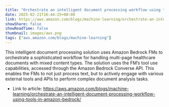 ```yaml
---
title: "Orchestrate an intelligent document processing workflow using tools in Amazon Bedrock"
date: 2025-02-21T16:44:25+00:00
link: https://aws.amazon.com/blogs/machine-learning/orchestrate-an-intelligent-document-processing-workflow-using-tools-in-amazon-bedrock/
showShare: false
showReadTime: false
thumbnail: images/aws.png
tags: ["aws.amazon.com/blogs/machine-learning"]
---
```

This intelligent document processing solution uses Amazon Bedrock FMs to orchestrate a sophisticated workflow for handling multi-page healthcare documents with mixed content types. The solution uses the FM’s tool use capabilities, accessed through the Amazon Bedrock Converse API. This enables the FMs to not just process text, but to actively engage with various external tools and APIs to perform complex document analysis tasks.

- Link to article: https://aws.amazon.com/blogs/machine-learning/orchestrate-an-intelligent-document-processing-workflow-using-tools-in-amazon-bedrock/
